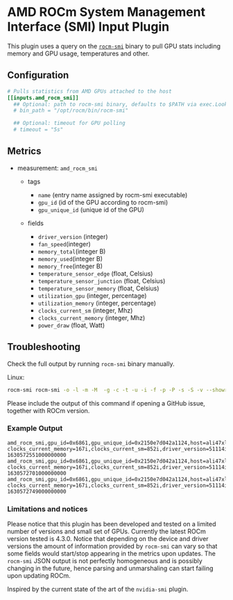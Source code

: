 # AMD ROCm System Management Interface (SMI) Input Plugin

This plugin uses a query on the [`rocm-smi`](https://github.com/RadeonOpenCompute/rocm_smi_lib/tree/master/python_smi_tools) binary to pull GPU stats including memory and GPU usage, temperatures and other.

## Configuration

```toml
# Pulls statistics from AMD GPUs attached to the host
[[inputs.amd_rocm_smi]]
  ## Optional: path to rocm-smi binary, defaults to $PATH via exec.LookPath
  # bin_path = "/opt/rocm/bin/rocm-smi"

  ## Optional: timeout for GPU polling
  # timeout = "5s"
```

## Metrics

- measurement: `amd_rocm_smi`
  - tags
    - `name` (entry name assigned by rocm-smi executable)
    - `gpu_id` (id of the GPU according to rocm-smi)
    - `gpu_unique_id` (unique id of the GPU)

  - fields
    - `driver_version` (integer)
    - `fan_speed`(integer)
    - `memory_total`(integer B)
    - `memory_used`(integer B)
    - `memory_free`(integer B)
    - `temperature_sensor_edge` (float, Celsius)
    - `temperature_sensor_junction` (float, Celsius)
    - `temperature_sensor_memory` (float, Celsius)
    - `utilization_gpu` (integer, percentage)
    - `utilization_memory` (integer, percentage)
    - `clocks_current_sm` (integer, Mhz)
    - `clocks_current_memory` (integer, Mhz)
    - `power_draw` (float, Watt)

## Troubleshooting

Check the full output by running `rocm-smi` binary manually.

Linux:

```sh
rocm-smi rocm-smi -o -l -m -M  -g -c -t -u -i -f -p -P -s -S -v --showreplaycount --showpids --showdriverversion --showmemvendor --showfwinfo --showproductname --showserial --showuniqueid --showbus --showpendingpages --showpagesinfo --showretiredpages --showunreservablepages --showmemuse --showvoltage --showtopo --showtopoweight --showtopohops --showtopotype --showtoponuma --showmeminfo all --json
```

Please include the output of this command if opening a GitHub issue, together with ROCm version.

### Example Output

```shell
amd_rocm_smi,gpu_id=0x6861,gpu_unique_id=0x2150e7d042a1124,host=ali47xl,name=card0 clocks_current_memory=167i,clocks_current_sm=852i,driver_version=51114i,fan_speed=14i,memory_free=17145282560i,memory_total=17163091968i,memory_used=17809408i,power_draw=7,temperature_sensor_edge=28,temperature_sensor_junction=29,temperature_sensor_memory=92,utilization_gpu=0i 1630572551000000000
amd_rocm_smi,gpu_id=0x6861,gpu_unique_id=0x2150e7d042a1124,host=ali47xl,name=card0 clocks_current_memory=167i,clocks_current_sm=852i,driver_version=51114i,fan_speed=14i,memory_free=17145282560i,memory_total=17163091968i,memory_used=17809408i,power_draw=7,temperature_sensor_edge=29,temperature_sensor_junction=30,temperature_sensor_memory=91,utilization_gpu=0i 1630572701000000000
amd_rocm_smi,gpu_id=0x6861,gpu_unique_id=0x2150e7d042a1124,host=ali47xl,name=card0 clocks_current_memory=167i,clocks_current_sm=852i,driver_version=51114i,fan_speed=14i,memory_free=17145282560i,memory_total=17163091968i,memory_used=17809408i,power_draw=7,temperature_sensor_edge=29,temperature_sensor_junction=29,temperature_sensor_memory=92,utilization_gpu=0i 1630572749000000000
```

### Limitations and notices

Please notice that this plugin has been developed and tested on a limited number of versions and small set of GPUs. Currently the latest ROCm version tested is 4.3.0.
Notice that depending on the device and driver versions the amount of information provided by `rocm-smi` can vary so that some fields would start/stop appearing in the metrics upon updates.
The `rocm-smi` JSON output is not perfectly homogeneous and is possibly changing in the future, hence parsing and unmarshaling can start failing upon updating ROCm.

Inspired by the current state of the art of the `nvidia-smi` plugin.
